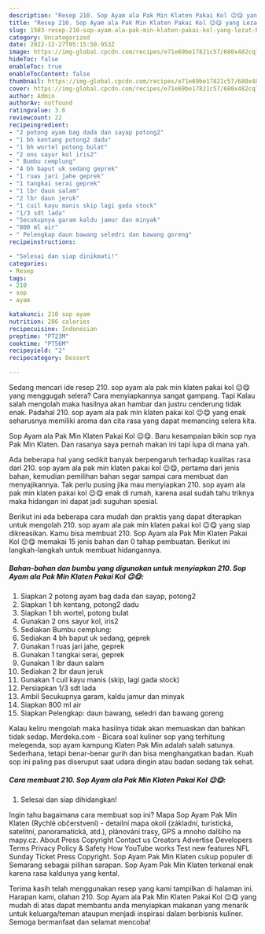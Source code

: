 ```yaml
---
description: "Resep 210. Sop Ayam ala Pak Min Klaten Pakai Kol 😉😋 yang Lezat, Buat Buka Puasa Enak Banget"
title: "Resep 210. Sop Ayam ala Pak Min Klaten Pakai Kol 😉😋 yang Lezat, Buat Buka Puasa Enak Banget"
slug: 1503-resep-210-sop-ayam-ala-pak-min-klaten-pakai-kol-yang-lezat-buat-buka-puasa-enak-banget
category: Uncategorized
date: 2022-12-27T05:15:50.953Z
image: https://img-global.cpcdn.com/recipes/e71e69be17821c57/680x482cq70/210-sop-ayam-ala-pak-min-klaten-pakai-kol-foto-resep-utama.jpg
hideToc: false
enableToc: true
enableTocContent: false
thumbnail: https://img-global.cpcdn.com/recipes/e71e69be17821c57/680x482cq70/210-sop-ayam-ala-pak-min-klaten-pakai-kol-foto-resep-utama.jpg
cover: https://img-global.cpcdn.com/recipes/e71e69be17821c57/680x482cq70/210-sop-ayam-ala-pak-min-klaten-pakai-kol-foto-resep-utama.jpg
author: Admin
authorAv: notfound
ratingvalue: 3.6
reviewcount: 22
recipeingredient:
- "2 potong ayam bag dada dan sayap potong2"
- "1 bh kentang potong2 dadu"
- "1 bh wortel potong bulat"
- "2 ons sayur kol iris2"
- " Bumbu cemplung"
- "4 bh baput uk sedang geprek"
- "1 ruas jari jahe geprek"
- "1 tangkai serai geprek"
- "1 lbr daun salam"
- "2 lbr daun jeruk"
- "1 cuil kayu manis skip lagi gada stock"
- "1/3 sdt lada"
- "Secukupnya garam kaldu jamur dan minyak"
- "800 ml air"
- " Pelengkap daun bawang seledri dan bawang goreng"
recipeinstructions:

- "Selesai dan siap dinikmati!"
categories:
- Resep
tags:
- 210
- sop
- ayam

katakunci: 210 sop ayam 
nutrition: 286 calories
recipecuisine: Indonesian
preptime: "PT23M"
cooktime: "PT56M"
recipeyield: "2"
recipecategory: Dessert

---
```



Sedang mencari ide resep 210. sop ayam ala pak min klaten pakai kol 😉😋 yang menggugah selera? Cara menyiapkannya sangat gampang. Tapi Kalau salah mengolah maka hasilnya akan hambar dan justru cenderung tidak enak. Padahal 210. sop ayam ala pak min klaten pakai kol 😉😋 yang enak seharusnya memiliki aroma dan cita rasa yang dapat memancing selera kita.


Sop Ayam ala Pak Min Klaten Pakai Kol 😉😋. Baru kesampaian bikin sop nya Pak Min Klaten. Dan rasanya saya pernah makan ini tapi lupa di mana yah.

Ada beberapa hal yang sedikit banyak berpengaruh terhadap kualitas rasa dari 210. sop ayam ala pak min klaten pakai kol 😉😋, pertama dari jenis bahan, kemudian pemilihan bahan segar sampai cara membuat dan menyajikannya. Tak perlu pusing jika mau menyiapkan 210. sop ayam ala pak min klaten pakai kol 😉😋 enak di rumah, karena asal sudah tahu triknya maka hidangan ini dapat jadi suguhan spesial.


Berikut ini ada beberapa cara mudah dan praktis yang dapat diterapkan untuk mengolah 210. sop ayam ala pak min klaten pakai kol 😉😋 yang siap dikreasikan. Kamu bisa membuat 210. Sop Ayam ala Pak Min Klaten Pakai Kol 😉😋 memakai 15 jenis bahan dan 0 tahap pembuatan. Berikut ini langkah-langkah untuk membuat hidangannya.

<!--inarticleads1-->

##### Bahan-bahan dan bumbu yang digunakan untuk menyiapkan 210. Sop Ayam ala Pak Min Klaten Pakai Kol 😉😋:

1. Siapkan 2 potong ayam bag dada dan sayap, potong2
1. Siapkan 1 bh kentang, potong2 dadu
1. Siapkan 1 bh wortel, potong bulat
1. Gunakan 2 ons sayur kol, iris2
1. Sediakan  Bumbu cemplung:
1. Sediakan 4 bh baput uk sedang, geprek
1. Gunakan 1 ruas jari jahe, geprek
1. Gunakan 1 tangkai serai, geprek
1. Gunakan 1 lbr daun salam
1. Sediakan 2 lbr daun jeruk
1. Gunakan 1 cuil kayu manis (skip, lagi gada stock)
1. Persiapkan 1/3 sdt lada
1. Ambil Secukupnya garam, kaldu jamur dan minyak
1. Siapkan 800 ml air
1. Siapkan  Pelengkap: daun bawang, seledri dan bawang goreng


Kalau keliru mengolah maka hasilnya tidak akan memuaskan dan bahkan tidak sedap. Merdeka.com - Bicara soal kuliner sop yang terhitung melegenda, sop ayam kampung Klaten Pak Min adalah salah satunya. Sederhana, tetapi benar-benar gurih dan bisa menghangatkan badan. Kuah sop ini paling pas diseruput saat udara dingin atau badan sedang tak sehat. 

<!--inarticleads2-->

##### Cara membuat 210. Sop Ayam ala Pak Min Klaten Pakai Kol 😉😋:


1. Selesai dan siap dihidangkan!

Ingin tahu bagaimana cara membuat sop ini? Mapa Sop Ayam Pak Min Klaten (Rychlé občerstvení) - detailní mapa okolí (základní, turistická, satelitní, panoramatická, atd.), plánování trasy, GPS a mnoho dalšího na mapy.cz. About Press Copyright Contact us Creators Advertise Developers Terms Privacy Policy &amp; Safety How YouTube works Test new features NFL Sunday Ticket Press Copyright. Sop Ayam Pak Min Klaten cukup populer di Semarang sebagai pilihan sarapan. Sop Ayam Pak Min Klaten terkenal enak karena rasa kaldunya yang kental. 

Terima kasih telah menggunakan resep yang kami tampilkan di halaman ini. Harapan kami, olahan 210. Sop Ayam ala Pak Min Klaten Pakai Kol 😉😋 yang mudah di atas dapat membantu anda menyiapkan makanan yang menarik untuk keluarga/teman ataupun menjadi inspirasi dalam berbisnis kuliner. Semoga bermanfaat dan selamat mencoba!
